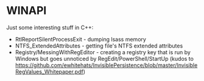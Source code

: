 # WINAPI

Just some interesting stuff in C++:

* RtlReportSilentProcessExit - dumping lsass memory 
* NTFS_ExtendedAttributes - getting file's NTFS extended attributes
* Registry/MessingWithRegEditor - creating a registry key that is run by Windows but goes unnoticed by RegEdit/PowerShell/StartUp (kudos to https://github.com/ewhitehats/InvisiblePersistence/blob/master/InvisibleRegValues_Whitepaper.pdf) 
